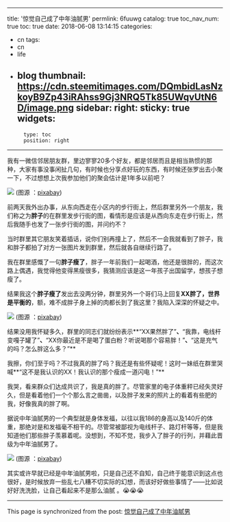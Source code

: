 
---
title: '惊觉自己成了中年油腻男'
permlink: 6fuuwg
catalog: true
toc_nav_num: true
toc: true
date: 2018-06-08 13:14:15
categories:
- cn
tags:
- cn
- life
- blog
thumbnail: https://cdn.steemitimages.com/DQmbidLasNzkoyB9Zp43iRAhss9Gj3NRQ5Tk85UWqvUtN6D/image.png
sidebar:
    right:
        sticky: true
widgets:
    -
        type: toc
        position: right
---


我有一微信邻居朋友群，里边寥寥20多个好友，都是邻居而且是相当熟惯的那种，大家有事没事闲扯几句，有时候也分享点好玩的东西，有时候还张罗出去小聚一下，不过想想上次我参加他们的聚会估计是1年多以前吧？

![](https://cdn.steemitimages.com/DQmbidLasNzkoyB9Zp43iRAhss9Gj3NRQ5Tk85UWqvUtN6D/image.png)
(图源 ：[pixabay](https://pixabay.com/))

前两天我外出办事，从东向西走在小区内的步行街上，然后群里另外一个朋友，我们称之为**胖子**的在群里发步行街的图，看情形是应该是从西向东走在步行街上，然后我随手也发了一张步行街的图，并问约不？

当时群里其它朋友笑着插话，说你们别再撞上了，然后不一会我就看到了胖子，我和胖子都拍了对方一张图片发到群里，然后就各自继续行路了。

我在群里感慨了一句**胖子瘦了**，胖子一年前我们一起喝酒，他还是很胖的，而这次路上偶遇，我觉得他变得黑瘦很多，我猜测应该是这一年孩子出国留学，想孩子想瘦了。

结果我这个**胖子瘦了**发出去没两分钟，群里另外一个哥们马上回复**XX胖了，世界是平衡的**，额，难不成胖子身上掉的肉都长到了我这里？我陷入深深的怀疑之中。

![](https://cdn.steemitimages.com/DQmPEitGt7xX4i4DVMHKY9p28cTxu7PY975XgMbW7HGJqgw/image.png)
(图源 ：[pixabay](https://pixabay.com/))

结果没用我怀疑多久，群里的同志们就纷纷表示**“XX果然胖了”**、**“我靠，电线杆变嘎子罐了”**、**“XX你最近是不是喝了蛋白粉？听说喝那个容易胖！”**、**“这是充气的吗？怎么胖这么多？”**

我擦，你们至于吗？不过我真的胖了吗？我还是有些怀疑呢！这时一妹纸在群里哭喊**“这不是我认识的XX！我认识的那个瘦成一道闪电！”**

我哭，看来群众们达成共识了，我是真的胖了。尽管家里的电子体重秤已经失灵好久，但是看着他们一个个那么言之凿凿，以及胖子发来的照片上的看着有些肥的我，好像我真的胖了啊。


据说中年油腻男的一个典型就是身体发福，以往以我186的身高以及140斤的体重，那绝对是和发福毫不相干的。尽管常被鄙视为电线杆子、路灯杆等等，但是我知道他们那些胖子羡慕着呢。没想到，不知不觉，我步入了胖子的行列，并藉此晋级为中年油腻男了。

![](https://cdn.steemitimages.com/DQmfSn7254Q9ZFtvpajojLVVy51Ac7RanBQr7aBWkzJJLME/image.png)
(图源 ：[pixabay](https://pixabay.com/))

其实或许早就已经是中年油腻男啦，只是自己还不自知，自己终于能意识到这点也很好，是时候放弃一些乱七八糟不切实际的幻想，而该好好做些事情了——比如说好好洗洗脸，让自己看起来不是那么油腻 。😭😭😭

- - -

This page is synchronized from the post: [惊觉自己成了中年油腻男](https://steemit.com/@oflyhigh/6fuuwg)
